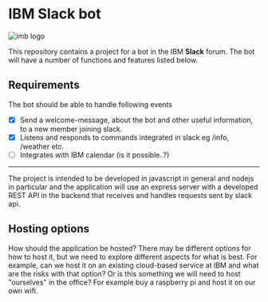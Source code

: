 # IBM Slack bot
![imb logo](https://i.ya-webdesign.com/images/ibm-logo-white-png-18.png)

This repository contains a project for a bot in the IBM **Slack** forum. The bot will have a number of functions and features listed below.

## Requirements
The bot should be able to handle following events
	
- [x] Send a welcome-message, about the bot and other useful information, to a new member joining slack.
- [x]  Listens and responds to commands integrated in slack eg /info, /weather etc.
- [ ] Integrates with IBM calendar (is it possible..?)

***
The project is intended to be developed in javascript in general and nodejs in particular and the application will use an express server with a developed REST API in the backend that receives and handles requests sent by slack api.


## Hosting options
How should the application be hosted? There may be different options for how to host it, but we need to explore different aspects for what is best. For example, can we host it on an existing cloud-based service at IBM and what are the risks with that option? Or is this something we will need to host "ourselves" in the office? For example buy a raspberry pi and host it on our own wifi.

